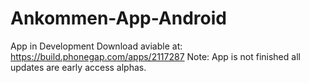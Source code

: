 # Ankommen-App-Android
App in Development Download aviable at: https://build.phonegap.com/apps/2117287
Note: App is not finished all updates are early access alphas.

